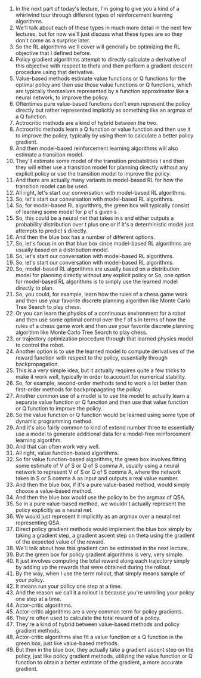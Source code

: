1.  In the next part of today's lecture, I'm going to give you a kind of a whirlwind tour through different types of reinforcement learning algorithms.
2. We'll talk about each of these types in much more detail in the next few lectures, but for now we'll just discuss what these types are so they don't come as a surprise later.
3. So the RL algorithms we'll cover will generally be optimizing the RL objective that I defined before.
4. Policy gradient algorithms attempt to directly calculate a derivative of this objective with respect to theta and then perform a gradient descent procedure using that derivative.
5. Value-based methods estimate value functions or Q functions for the optimal policy and then use those value functions or Q functions, which are typically themselves represented by a function approximator like a neural network, to improve the policy.
6. Oftentimes pure value-based functions don't even represent the policy directly but rather represented implicitly as something like an argmax of a Q function.
7. Actrocritic methods are a kind of hybrid between the two.
8. Actrocritic methods learn a Q function or value function and then use it to improve the policy, typically by using them to calculate a better policy gradient.
9. And then model-based reinforcement learning algorithms will also estimate a transition model.
10. They'll estimate some model of the transition probabilities t and then they will either use a transition model for planning directly without any explicit policy or use the transition model to improve the policy.
11. And there are actually many variants in model-based RL for how the transition model can be used.
12. All right, let's start our conversation with model-based RL algorithms.
13. So, let's start our conversation with model-based RL algorithms.
14. So, for model-based RL algorithms, the green box will typically consist of learning some model for p of s given s .
15. So, this could be a neural net that takes in s and either outputs a probability distribution over t plus one or if it's a deterministic model just attempts to predict s directly.
16. And then the blue box has a number of different options.
17. So, let's focus in on that blue box since model-based RL algorithms are usually based on a distribution model.
18. So, let's start our conversation with model-based RL algorithms.
19. So, let's start our conversation with model-based RL algorithms.
20. So, model-based RL algorithms are usually based on a distribution model for planning directly without any explicit policy or So, one option for model-based RL algorithms is to simply use the learned model directly to plan.
21. So, you could, for example, learn how the rules of a chess game work and then use your favorite discrete planning algorithm like Monte Carlo Tree Search to play chess.
22. Or you can learn the physics of a continuous environment for a robot and then use some optimal control over the f of s in terms of how the rules of a chess game work and then use your favorite discrete planning algorithm like Monte Carlo Tree Search to play chess.
23. or trajectory optimization procedure through that learned physics model to control the robot.
24. Another option is to use the learned model to compute derivatives of the reward function with respect to the policy, essentially through backpropagation.
25. This is a very simple idea, but it actually requires quite a few tricks to make it work well, typically in order to account for numerical stability.
26. So, for example, second-order methods tend to work a lot better than first-order methods for backpropagating the policy.
27. Another common use of a model is to use the model to actually learn a separate value function or Q function and then use that value function or Q function to improve the policy.
28. So the value function or Q function would be learned using some type of dynamic programming method.
29. And it's also fairly common to kind of extend number three to essentially use a model to generate additional data for a model-free reinforcement learning algorithm.
30. And that can often work very well.
31. All right, value function-based algorithms.
32. So for value function-based algorithms, the green box involves fitting some estimate of V of S or Q of S comma A, usually using a neural network to represent V of S or Q of S comma A, where the network takes in S or S comma A as input and outputs a real value number.
33. And then the blue box, if it's a pure value-based method, would simply choose a value-based method.
34. And then the blue box would use the policy to be the argmax of QSA.
35. So in a pure value-based method, we wouldn't actually represent the policy explicitly as a neural net.
36. We would just represent it implicitly as an argmax over a neural net representing QSA.
37. Direct policy gradient methods would implement the blue box simply by taking a gradient step, a gradient ascent step on theta using the gradient of the expected value of the reward.
38. We'll talk about how this gradient can be estimated in the next lecture.
39. But the green box for policy gradient algorithms is very, very simple.
40. It just involves computing the total reward along each trajectory simply by adding up the rewards that were obtained during the rollout.
41. By the way, when I use the term rollout, that simply means sample of your policy.
42. It means run your policy one step at a time.
43. And the reason we call it a rollout is because you're unrolling your policy one step at a time.
44. Actor-critic algorithms.
45. Actor-critic algorithms are a very common term for policy gradients.
46. They're often used to calculate the total reward of a policy.
47. They're a kind of hybrid between value-based methods and policy gradient methods.
48. Actor-critic algorithms also fit a value function or a Q function in the green box, just like value-based methods.
49. But then in the blue box, they actually take a gradient ascent step on the policy, just like policy gradient methods, utilizing the value function or Q function to obtain a better estimate of the gradient, a more accurate gradient.